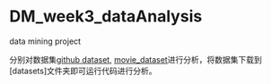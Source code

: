# DM_week3_dataAnalysis

data mining project

分别对数据集[github dataset](https://www.kaggle.com/datasets/nikhil25803/github-dataset/data), [movie_dataset](https://www.kaggle.com/datasets/arsalanrehman/movies-dataset-from-piracy-website)进行分析，将数据集下载到[datasets]文件夹即可运行代码进行分析。

